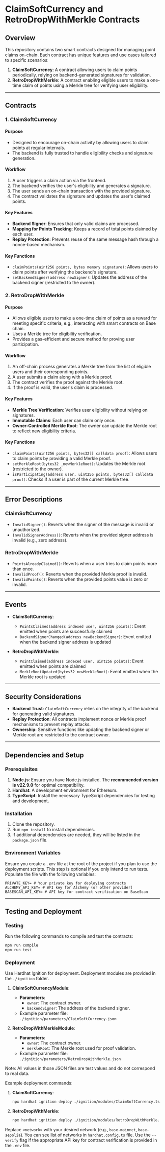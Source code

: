 # ClaimSoftCurrency and RetroDropWithMerkle Contracts

## Overview

This repository contains two smart contracts designed for managing point claims on-chain. Each contract has unique features and use cases tailored to specific scenarios:

1. **ClaimSoftCurrency**: A contract allowing users to claim points periodically, relying on backend-generated signatures for validation.
2. **RetroDropWithMerkle**: A contract enabling eligible users to make a one-time claim of points using a Merkle tree for verifying user eligibility.

---

## Contracts

### 1. **ClaimSoftCurrency**

#### Purpose

- Designed to encourage on-chain activity by allowing users to claim points at regular intervals.
- The backend is fully trusted to handle eligibility checks and signature generation.

#### Workflow

1. A user triggers a claim action via the frontend.
2. The backend verifies the user's eligibility and generates a signature.
3. The user sends an on-chain transaction with the provided signature.
4. The contract validates the signature and updates the user's claimed points.

#### Key Features

- **Backend Signer**: Ensures that only valid claims are processed.
- **Mapping for Points Tracking**: Keeps a record of total points claimed by each user.
- **Replay Protection**: Prevents reuse of the same message hash through a nonce-based mechanism.

#### Key Functions

- `claimPoints(uint256 points, bytes memory signature)`: Allows users to claim points after verifying the backend's signature.
- `setBackendSigner(address newSigner)`: Updates the address of the backend signer (restricted to the owner).

### 2. **RetroDropWithMerkle**

#### Purpose

- Allows eligible users to make a one-time claim of points as a reward for meeting specific criteria, e.g., interacting with smart contracts on Base chain.
- Uses a Merkle tree for eligibility verification.
- Provides a gas-efficient and secure method for proving user participation.

#### Workflow

1. An off-chain process generates a Merkle tree from the list of eligible users and their corresponding points.
2. A user submits a claim along with a Merkle proof.
3. The contract verifies the proof against the Merkle root.
4. If the proof is valid, the user's claim is processed.

#### Key Features

- **Merkle Tree Verification**: Verifies user eligibility without relying on signatures.
- **Immutable Claims**: Each user can claim only once.
- **Owner-Controlled Merkle Root**: The owner can update the Merkle root to reflect new eligibility criteria.

#### Key Functions

- `claimPoints(uint256 points, bytes32[] calldata proof)`: Allows users to claim points by providing a valid Merkle proof.
- `setMerkleRoot(bytes32 _newMerkleRoot)`: Updates the Merkle root (restricted to the owner).
- `isParticipating(address user, uint256 points, bytes32[] calldata proof)`: Checks if a user is part of the current Merkle tree.

---

## Error Descriptions

### ClaimSoftCurrency

- `InvalidSigner()`: Reverts when the signer of the message is invalid or unauthorized.
- `InvalidSignerAddress()`: Reverts when the provided signer address is invalid (e.g., zero address).

### RetroDropWithMerkle

- `PointsAlreadyClaimed()`: Reverts when a user tries to claim points more than once.
- `InvalidProof()`: Reverts when the provided Merkle proof is invalid.
- `InvalidPoints()`: Reverts when the provided points value is zero or invalid.

---

## Events

- **ClaimSoftCurrency**:

  - `PointsClaimed(address indexed user, uint256 points)`: Event emitted when points are successfully claimed
  - `BackendSignerChanged(address newBackendSigner)`: Event emitted when the backend signer address is updated

- **RetroDropWithMerkle**:

  - `PointClaimed(address indexed user, uint256 points)`: Event emitted when points are claimed
  - `MerkleRootUpdated(bytes32 newMerkleRoot)`: Event emitted when the Merkle root is updated

---

## Security Considerations

- **Backend Trust**: `ClaimSoftCurrency` relies on the integrity of the backend for generating valid signatures.
- **Replay Protection**: All contracts implement nonce or Merkle proof mechanisms to prevent replay attacks.
- **Ownership**: Sensitive functions like updating the backend signer or Merkle root are restricted to the contract owner.

---

## Dependencies and Setup

### Prerequisites

1. **Node.js**: Ensure you have Node.js installed. The **recommended version is v22.9.0** for optimal compatibility.
2. **Hardhat**: A development environment for Ethereum.
3. **TypeScript**: Install the necessary TypeScript dependencies for testing and development.

### Installation

1. Clone the repository.
2. Run `npm install` to install dependencies.
3. If additional dependencies are needed, they will be listed in the `package.json` file.

### Environment Variables

Ensure you create a `.env` file at the root of the project if you plan to use the deployment scripts. This step is optional if you only intend to run tests. Populate the file with the following variables:

```plaintext
PRIVATE_KEY= # Your private key for deploying contracts
ALCHEMY_API_KEY= # API key for Alchemy (or other provider)
BASESCAN_API_KEY= # API key for contract verification on BaseScan
```

---

## Testing and Deployment

### Testing

Run the following commands to compile and test the contracts:

```bash
npm run compile
npm run test
```

### Deployment

Use Hardhat Ignition for deployment. Deployment modules are provided in the `./ignition` folder.

1. **ClaimSoftCurrencyModule**:

   - **Parameters**:
     - `owner`: The contract owner.
     - `backendSigner`: The address of the backend signer.
   - Example parameter file: `./ignition/parameters/ClaimSoftCurrency.json`

2. **RetroDropWithMerkleModule**:
   - **Parameters**:
     - `owner`: The contract owner.
     - `merkleRoot`: The Merkle root used for proof validation.
   - Example parameter file: `./ignition/parameters/RetroDropWithMerkle.json`

Note: All values in those JSON files are test values and do not correspond to real data.

Example deployment commands:

1. **ClaimSoftCurrency**:

   ```bash
   npx hardhat ignition deploy ./ignition/modules/ClaimSoftCurrency.ts --parameters ./ignition/parameters/ClaimSoftCurrency.json --network <network> --verify
   ```

2. **RetroDropWithMerkle**:
   ```bash
   npx hardhat ignition deploy ./ignition/modules/RetroDropWithMerkle.ts --parameters ./ignition/parameters/RetroDropWithMerkle.json --network <network> --verify
   ```

Replace `<network>` with your desired network (e.g., `base-mainnet`, `base-sepolia`). You can see list of networks in `hardhat.config.ts` file.
Use the `--verify` flag if the appropriate API key for contract verification is provided in the `.env` file.
